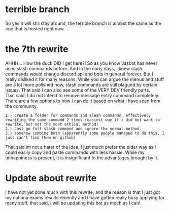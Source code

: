 # terrible branch
So yes it will still stay around, the terrible branch is almost the same as the one that is hosted right now.

# the 7th rewrite

AHHH... How the duck DID I get here?! So as you know Jasbot has never used slash commands before. And in the early days, I knew slash commands would change discord api and bots in general forever. But I really disliked it for many reasons. While you can argue the menus and stuff are a lot more polished now, slash commands are still plagued by certain issues. That said I can also see some of the VERY DEV friendly parts.        
That said, I do not intend to remove message entry command completely. There are a few options to how I can do it based on what i have seen from the community.       

    1.) Create a folder for commands and slash commands, effectively rewriting the same command 2 times (easiest way if i did not want to rewrite, but not the most ethical method)                   
    2.) Just go full slash command and ignore the normal method.                  
    3.) somehow combine both (apparently some people managed to do this, I just can't find them on github)                        

That said im not a hater of the idea, I just much prefer the older way as I could easily copy and paste commands with less hassle. While my unhappiness is present, it is insignificant to the advantages brought by it.

# Update about rewrite
I have not yet done much with this rewrite, and the reason is that I just got my nationa exams results recently and I have gotten really busy applying for many stuff, that said, i will be updating this bot as much as I can!
